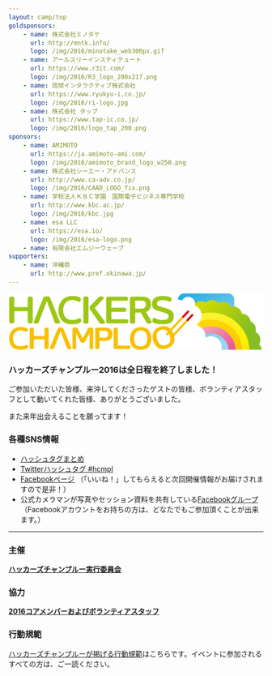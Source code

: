 ```yaml
---
layout: camp/top
goldsponsors:
    - name: 株式会社ミノタケ
      url: http://mntk.info/
      logo: /img/2016/minotake_web300px.gif
    - name: アールスリーインスティテュート
      url: https://www.r3it.com/
      logo: /img/2016/R3_logo_200x217.png
    - name: 琉球インタラクティブ株式会社
      url: https://www.ryukyu-i.co.jp/
      logo: /img/2016/ri-logo.jpg
    - name: 株式会社 タップ
      url: https://www.tap-ic.co.jp/
      logo: /img/2016/logo_tap_200.png
sponsors:
    - name: AMIMOTO
      url: https://ja.amimoto-ami.com/
      logo: /img/2016/amimoto_brand_logo_w250.png
    - name: 株式会社シーエー・アドバンス
      url: http://www.ca-adv.co.jp/
      logo: /img/2016/CAAD_LOGO_fix.png
    - name: 学校法人ＫＢＣ学園　国際電子ビジネス専門学校
      url: http://www.kbc.ac.jp/
      logo: /img/2016/kbc.jpg
    - name: esa LLC
      url: https://esa.io/
      logo: /img/2016/esa-logo.png
    - name: 有限会社エムジーウェーブ
supporters:
    - name: 沖縄県
      url: http://www.pref.okinawa.jp/
---
```



![ハッカーズチャンプルー](/img/logo/banner.png)


### ハッカーズチャンプルー2016は全日程を終了しました！

ご参加いただいた皆様、来沖してくださったゲストの皆様、ボランティアスタッフとして動いてくれた皆様、ありがとうございました。

また来年出会えることを願ってます！

### 各種SNS情報

* [ハッシュタグまとめ](http://togetter.com/li/992121)
* [Twitterハッシュタグ #hcmpl](https://twitter.com/search?f=tweets&vertical=default&q=%23hcmpl&src=typd)
* [Facebookページ](https://www.facebook.com/hackerschamploo) （「いいね！」してもらえると次回開催情報がお届けされますので是非！）
* 公式カメラマンが写真やセッション資料を共有している[Facebookグループ](https://www.facebook.com/groups/hackerschamploo/) （Facebookアカウントをお持ちの方は、どなたでもご参加頂くことが出来ます。）

-----

### 主催

**[ハッカーズチャンプルー実行委員会](/about.html)**

### 協力

**[2016コアメンバーおよびボランティアスタッフ](/2016/staff.html)**

### 行動規範

[ハッカーズチャンプルーが掲げる行動規範](/policy.html)はこちらです。イベントに参加されるすべての方は、ご一読ください。

